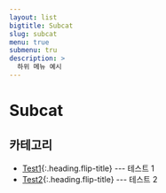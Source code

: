 ```yaml
---
layout: list
bigtitle: Subcat
slug: subcat
menu: true
submenu: tru
description: >
  하위 메뉴 예시
---
```



# Subcat

## 카테고리

* [Test1]{:.heading.flip-title} --- 테스트 1
* [Test2]{:.heading.flip-title} --- 테스트 2

[Test1]: /test1/
[Test2]: /test2/
